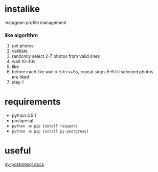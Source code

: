 # instalike
instagram profile management

### like algorithm

1. get photos
2. validate
3. randomly select 2-7 photos from valid ones
4. wait 10-30s
5. like
6. before each like wait x-5 to x+5s, repeat steps 5-6 till selected photos are liked
7. step 1

# requirements
- python 3.5.1
- postgresql
- `python -m pip install requests`
- `python -m pip install py-postgresql`

# useful
[py-postgresql docs](http://python.projects.pgfoundry.org/docs/1.1/)

